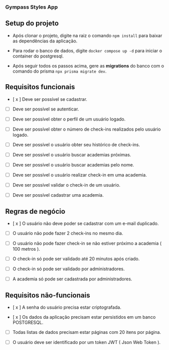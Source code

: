 ### Gympass Styles App

## Setup do projeto

- Após clonar o projeto, digite na raiz o comando `npm install` para baixar as dependências da aplicação. 

- Para rodar o banco de dados, digite `docker compose up -d` para iniciar o container do postgresql.

- Após seguir todos os passos acima, gere as **migrations** do banco com o comando do prisma `npx prisma migrate dev`.

## Requisitos funcionais

- [ x ] Deve ser possível se cadastrar.

- [  ] Deve ser possível se autenticar.

- [  ] Deve ser possível obter o perfil de um usuário logado.

- [  ] Deve ser possível obter o número de check-ins realizados pelo usuário logado.

- [  ] Deve ser possível o usuário obter seu histórico de check-ins.

- [  ] Deve ser possível o usuário buscar academias próximas.

- [  ] Deve ser possível o usuário buscar academias pelo nome.

- [  ] Deve ser possível o usuário realizar check-in em uma academia.

- [  ] Deve ser possível validar o check-in de um usuário.

- [  ] Deve ser possível cadastrar uma academia.

## Regras de negócio

- [ x ] O usuário não deve poder se cadastrar com um e-mail duplicado.

- [  ] O usuário não pode fazer 2 check-ins no mesmo dia.

- [  ] O usuário não pode fazer check-in se não estiver próximo a academia ( 100 metros ).

- [  ] O check-in só pode ser validado até 20 minutos após criado.

- [  ] O check-in só pode ser validado por administradores.

- [  ] A academia só pode ser cadastrada por administradores.

## Requisitos não-funcionais

- [ x ] A senha do usuário precisa estar criptografada.

- [ x ] Os dados da aplicação precisam estar persistidos em um banco POSTGRESQL.

- [  ] Todas listas de dados precisam estar páginas com 20 itens por página.

- [  ] O usuário deve ser identificado por um token JWT ( Json Web Token ).
